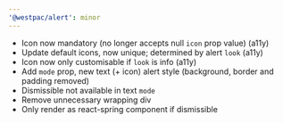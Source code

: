 ```yaml
---
'@westpac/alert': minor
---
```


- Icon now mandatory (no longer accepts null `icon` prop value) (a11y)
- Update default icons, now unique; determined by alert `look` (a11y)
- Icon now only customisable if `look` is info (a11y)
- Add `mode` prop, new text (+ icon) alert style (background, border and padding removed)
- Dismissible not available in text `mode`
- Remove unnecessary wrapping div
- Only render as react-spring component if dismissible
